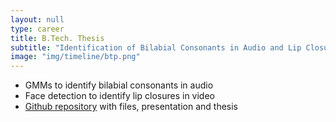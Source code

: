 ```yaml
---
layout: null
type: career
title: B.Tech. Thesis
subtitle: "Identification of Bilabial Consonants in Audio and Lip Closures in Video"
image: "img/timeline/btp.png"
---
```

* GMMs to identify bilabial consonants in audio
* Face detection to identify lip closures in video
* [Github repository](https://github.com/voletiv/BTP_GMM_lipClosure "voletiv's Bachelor's Thesis") with files, presentation and thesis
